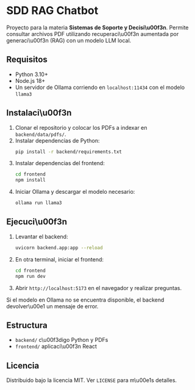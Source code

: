 # SDD RAG Chatbot

Proyecto para la materia **Sistemas de Soporte y Decisi\u00f3n**. Permite consultar archivos PDF utilizando recuperaci\u00f3n aumentada por generaci\u00f3n (RAG) con un modelo LLM local.

## Requisitos
- Python 3.10+
- Node.js 18+
- Un servidor de Ollama corriendo en `localhost:11434` con el modelo `llama3`

## Instalaci\u00f3n

1. Clonar el repositorio y colocar los PDFs a indexar en `backend/data/pdfs/`.
2. Instalar dependencias de Python:
   ```bash
   pip install -r backend/requirements.txt
   ```
3. Instalar dependencias del frontend:
   ```bash
   cd frontend
   npm install
   ```
4. Iniciar Ollama y descargar el modelo necesario:
   ```bash
   ollama run llama3
   ```

## Ejecuci\u00f3n

1. Levantar el backend:
   ```bash
   uvicorn backend.app:app --reload
   ```
2. En otra terminal, iniciar el frontend:
   ```bash
   cd frontend
   npm run dev
   ```
3. Abrir `http://localhost:5173` en el navegador y realizar preguntas.

Si el modelo en Ollama no se encuentra disponible, el backend devolver\u00e1 un mensaje de error.

## Estructura
- `backend/` c\u00f3digo Python y PDFs
- `frontend/` aplicaci\u00f3n React

## Licencia
Distribuido bajo la licencia MIT. Ver `LICENSE` para m\u00e1s detalles.

